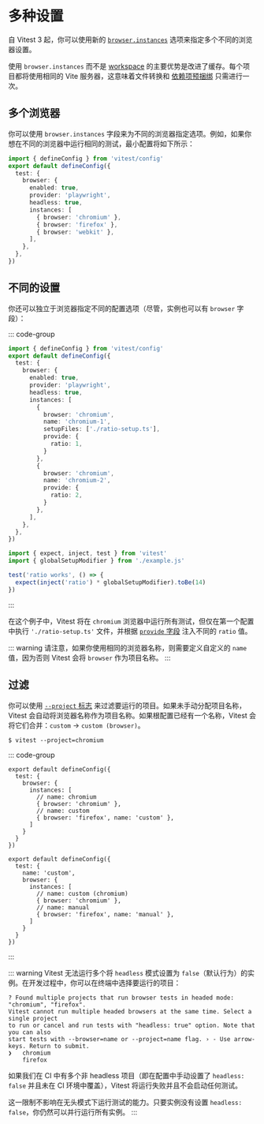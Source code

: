 # 多种设置

自 Vitest 3 起，你可以使用新的 [`browser.instances`](/guide/browser/config#browser-instances) 选项来指定多个不同的浏览器设置。

使用 `browser.instances` 而不是 [workspace](/guide/workspace) 的主要优势是改进了缓存。每个项目都将使用相同的 Vite 服务器，这意味着文件转换和 [依赖项预捆绑](https://vite.dev/guide/dep-pre-bundling.html) 只需进行一次。

## 多个浏览器

你可以使用 `browser.instances` 字段来为不同的浏览器指定选项。例如，如果你想在不同的浏览器中运行相同的测试，最小配置将如下所示：

```ts [vitest.config.ts]
import { defineConfig } from 'vitest/config'
export default defineConfig({
  test: {
    browser: {
      enabled: true,
      provider: 'playwright',
      headless: true,
      instances: [
        { browser: 'chromium' },
        { browser: 'firefox' },
        { browser: 'webkit' },
      ],
    },
  },
})
```

## 不同的设置

你还可以独立于浏览器指定不同的配置选项（尽管，实例也可以有 `browser` 字段）：

::: code-group
```ts [vitest.config.ts]
import { defineConfig } from 'vitest/config'
export default defineConfig({
  test: {
    browser: {
      enabled: true,
      provider: 'playwright',
      headless: true,
      instances: [
        {
          browser: 'chromium',
          name: 'chromium-1',
          setupFiles: ['./ratio-setup.ts'],
          provide: {
            ratio: 1,
          }
        },
        {
          browser: 'chromium',
          name: 'chromium-2',
          provide: {
            ratio: 2,
          }
        },
      ],
    },
  },
})
```
```ts [example.test.ts]
import { expect, inject, test } from 'vitest'
import { globalSetupModifier } from './example.js'

test('ratio works', () => {
  expect(inject('ratio') * globalSetupModifier).toBe(14)
})
```
:::

在这个例子中，Vitest 将在 `chromium` 浏览器中运行所有测试，但仅在第一个配置中执行 `'./ratio-setup.ts'` 文件，并根据 [`provide` 字段](/config/#provide) 注入不同的 `ratio` 值。

::: warning
请注意，如果你使用相同的浏览器名称，则需要定义自定义的 `name` 值，因为否则 Vitest 会将 `browser` 作为项目名称。
:::

## 过滤

你可以使用 [`--project` 标志](/guide/cli#project) 来过滤要运行的项目。如果未手动分配项目名称，Vitest 会自动将浏览器名称作为项目名称。如果根配置已经有一个名称，Vitest 会将它们合并：`custom` -> `custom (browser)`。

```shell
$ vitest --project=chromium
```

::: code-group
```ts{6,8} [default]
export default defineConfig({
  test: {
    browser: {
      instances: [
        // name: chromium
        { browser: 'chromium' },
        // name: custom
        { browser: 'firefox', name: 'custom' },
      ]
    }
  }
})
```
```ts{3,7,9} [custom]
export default defineConfig({
  test: {
    name: 'custom',
    browser: {
      instances: [
        // name: custom (chromium)
        { browser: 'chromium' },
        // name: manual
        { browser: 'firefox', name: 'manual' },
      ]
    }
  }
})
```
:::

::: warning
Vitest 无法运行多个将 `headless` 模式设置为 `false`（默认行为）的实例。在开发过程中，你可以在终端中选择要运行的项目：

```shell
? Found multiple projects that run browser tests in headed mode: "chromium", "firefox".
Vitest cannot run multiple headed browsers at the same time. Select a single project
to run or cancel and run tests with "headless: true" option. Note that you can also
start tests with --browser=name or --project=name flag. › - Use arrow-keys. Return to submit.
❯   chromium
    firefox
```

如果我们在 CI 中有多个非 headless 项目（即在配置中手动设置了 `headless: false` 并且未在 CI 环境中覆盖），Vitest 将运行失败并且不会启动任何测试。

这一限制不影响在无头模式下运行测试的能力。只要实例没有设置 `headless: false`，你仍然可以并行运行所有实例。
:::

